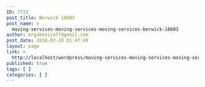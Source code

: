 ```yaml
---
ID: 7732
post_title: Berwick 18603
post_name: >
  moving-services-moving-services-moving-services-berwick-18603
author: mrgabonijeff@gmail.com
post_date: 2018-03-28 01:47:49
layout: page
link: >
  http://localhost/wordpress/moving-services-moving-services-moving-services-berwick-18603/
published: true
tags: [ ]
categories: [ ]
---
```

